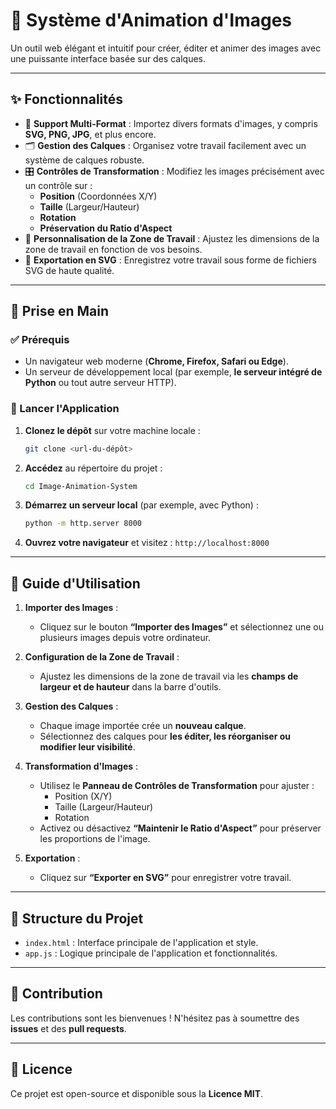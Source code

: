# 🌟 Système d'Animation d'Images

Un outil web élégant et intuitif pour créer, éditer et animer des images avec une puissante interface basée sur des calques.

---

## ✨ Fonctionnalités

- 🔄 **Support Multi-Format** : Importez divers formats d'images, y compris **SVG, PNG, JPG**, et plus encore.
- 🗂️ **Gestion des Calques** : Organisez votre travail facilement avec un système de calques robuste.
- 🎛️ **Contrôles de Transformation** : Modifiez les images précisément avec un contrôle sur :
  - **Position** (Coordonnées X/Y)
  - **Taille** (Largeur/Hauteur)
  - **Rotation**
  - **Préservation du Ratio d'Aspect**
- 📐 **Personnalisation de la Zone de Travail** : Ajustez les dimensions de la zone de travail en fonction de vos besoins.
- 💾 **Exportation en SVG** : Enregistrez votre travail sous forme de fichiers SVG de haute qualité.

---

## 🚀 Prise en Main

### ✅ Prérequis

- Un navigateur web moderne (**Chrome, Firefox, Safari ou Edge**).
- Un serveur de développement local (par exemple, **le serveur intégré de Python** ou tout autre serveur HTTP).

### 📌 Lancer l'Application

1. **Clonez le dépôt** sur votre machine locale :
   ```bash
   git clone <url-du-dépôt>
   ```
2. **Accédez** au répertoire du projet :
   ```bash
   cd Image-Animation-System
   ```
3. **Démarrez un serveur local** (par exemple, avec Python) :
   ```bash
   python -m http.server 8000
   ```
4. **Ouvrez votre navigateur** et visitez : `http://localhost:8000`

---

## 🎥 Guide d'Utilisation

1. **Importer des Images** :
   - Cliquez sur le bouton **“Importer des Images”** et sélectionnez une ou plusieurs images depuis votre ordinateur.

2. **Configuration de la Zone de Travail** :
   - Ajustez les dimensions de la zone de travail via les **champs de largeur et de hauteur** dans la barre d'outils.

3. **Gestion des Calques** :
   - Chaque image importée crée un **nouveau calque**.
   - Sélectionnez des calques pour **les éditer, les réorganiser ou modifier leur visibilité**.

4. **Transformation d'Images** :
   - Utilisez le **Panneau de Contrôles de Transformation** pour ajuster :
     - Position (X/Y)
     - Taille (Largeur/Hauteur)
     - Rotation
   - Activez ou désactivez **“Maintenir le Ratio d'Aspect”** pour préserver les proportions de l'image.

5. **Exportation** :
   - Cliquez sur **“Exporter en SVG”** pour enregistrer votre travail.

---

## 📁 Structure du Projet

- `index.html` : Interface principale de l'application et style.
- `app.js` : Logique principale de l'application et fonctionnalités.

---

## 🤝 Contribution

Les contributions sont les bienvenues ! N'hésitez pas à soumettre des **issues** et des **pull requests**.

---

## 📜 Licence

Ce projet est open-source et disponible sous la **Licence MIT**.

